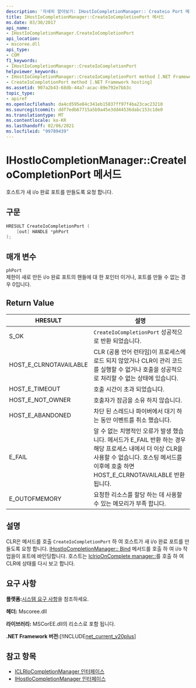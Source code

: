 ```yaml
---
description: '자세히 알아보기: IHostIoCompletionManager:: Createio Port 메서드'
title: IHostIoCompletionManager::CreateIoCompletionPort 메서드
ms.date: 03/30/2017
api_name:
- IHostIoCompletionManager.CreateIoCompletionPort
api_location:
- mscoree.dll
api_type:
- COM
f1_keywords:
- IHostIoCompletionManager::CreateIoCompletionPort
helpviewer_keywords:
- IHostIoCompletionManager::CreateIoCompletionPort method [.NET Framework hosting]
- CreateIoCompletionPort method [.NET Framework hosting]
ms.assetid: 907a2b43-68db-44a7-acac-89e792e7bb3c
topic_type:
- apiref
ms.openlocfilehash: da4cd595e84c341eb15837ff97f4ba23cac23210
ms.sourcegitcommit: ddf7edb67715a5b9a45e3dd44536dabc153c1de0
ms.translationtype: MT
ms.contentlocale: ko-KR
ms.lasthandoff: 02/06/2021
ms.locfileid: "99789439"
---
```

# <a name="ihostiocompletionmanagercreateiocompletionport-method"></a>IHostIoCompletionManager::CreateIoCompletionPort 메서드

호스트가 새 i/o 완료 포트를 만들도록 요청 합니다.  
  
## <a name="syntax"></a>구문  
  
```cpp  
HRESULT CreateIoCompletionPort (  
    [out] HANDLE *phPort  
);  
```  
  
## <a name="parameters"></a>매개 변수  

 `phPort`  
 제한이 새로 만든 i/o 완료 포트의 핸들에 대 한 포인터 이거나, 포트를 만들 수 없는 경우 0입니다.  
  
## <a name="return-value"></a>Return Value  
  
|HRESULT|설명|  
|-------------|-----------------|  
|S_OK|`CreateIoCompletionPort` 성공적으로 반환 되었습니다.|  
|HOST_E_CLRNOTAVAILABLE|CLR (공용 언어 런타임)이 프로세스에 로드 되지 않았거나 CLR이 관리 코드를 실행할 수 없거나 호출을 성공적으로 처리할 수 없는 상태에 있습니다.|  
|HOST_E_TIMEOUT|호출 시간이 초과 되었습니다.|  
|HOST_E_NOT_OWNER|호출자가 잠금을 소유 하지 않습니다.|  
|HOST_E_ABANDONED|차단 된 스레드나 파이버에서 대기 하는 동안 이벤트를 취소 했습니다.|  
|E_FAIL|알 수 없는 치명적인 오류가 발생 했습니다. 메서드가 E_FAIL 반환 하는 경우 해당 프로세스 내에서 더 이상 CLR을 사용할 수 없습니다. 호스팅 메서드를 이후에 호출 하면 HOST_E_CLRNOTAVAILABLE 반환 됩니다.|  
|E_OUTOFMEMORY|요청한 리소스를 할당 하는 데 사용할 수 있는 메모리가 부족 합니다.|  
  
## <a name="remarks"></a>설명  

 CLR은 메서드를 호출 `CreateIoCompletionPort` 하 여 호스트가 새 i/o 완료 포트를 만들도록 요청 합니다. [IHostIoCompletionManager:: Bind](ihostiocompletionmanager-bind-method.md) 메서드를 호출 하 여 i/o 작업을이 포트에 바인딩합니다. 호스트는 [IclrioOnComplete manager::](iclriocompletionmanager-oncomplete-method.md)를 호출 하 여 CLR에 상태를 다시 보고 합니다.  
  
## <a name="requirements"></a>요구 사항  

 **플랫폼:**[시스템 요구 사항](../../get-started/system-requirements.md)을 참조하세요.  
  
 **헤더:** Mscoree.dll  
  
 **라이브러리:** MSCorEE.dll의 리소스로 포함 됩니다.  
  
 **.NET Framework 버전:**[!INCLUDE[net_current_v20plus](../../../../includes/net-current-v20plus-md.md)]  
  
## <a name="see-also"></a>참고 항목

- [ICLRIoCompletionManager 인터페이스](iclriocompletionmanager-interface.md)
- [IHostIoCompletionManager 인터페이스](ihostiocompletionmanager-interface.md)
